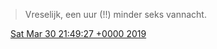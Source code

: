 > Vreselijk, een uur \(\!\!\) minder seks vannacht\.

<img src="../../media/tweet.ico" width="12" /> [Sat Mar 30 21:49:27 +0000 2019](https://twitter.com/DromerDenker/status/1112109610398334981)